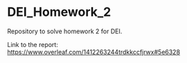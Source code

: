 # DEI_Homework_2
Repository to solve homework 2 for DEI.

Link to the report:
https://www.overleaf.com/1412263244trdkkccfjrwx#5e6328
